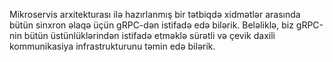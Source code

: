 Mikroservis arxitekturası ilə hazırlanmış bir tətbiqdə xidmətlər arasında bütün sinxron əlaqə üçün gRPC-dən istifadə edə bilərik. Beləliklə, biz gRPC-nin bütün üstünlüklərindən istifadə etməklə sürətli və çevik daxili kommunikasiya infrastrukturunu təmin edə bilərik.

